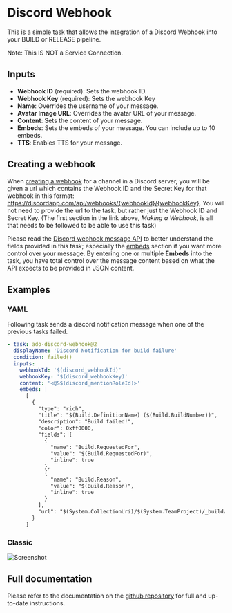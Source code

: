 # Discord Webhook

This is a simple task that allows the integration of a Discord Webhook into your BUILD or RELEASE pipeline.

Note: This IS NOT a Service Connection.

## Inputs
- **Webhook ID** (required): Sets the webhook ID.
- **Webhook Key** (required): Sets the webhook Key
- **Name**: Overrides the username of your message.
- **Avatar Image URL**: Overrides the avatar URL of your message.
- **Content**: Sets the content of your message.
- **Embeds**: Sets the embeds of your message. You can include up to 10 embeds.
- **TTS**: Enables TTS for your message.

## Creating a webhook
When [creating a webhook](https://support.discordapp.com/hc/en-us/articles/228383668-Intro-to-Webhooks) for a channel in a Discord server, you will be given a url which contains the Webhook ID and the Secret Key for that webhook in this format: https://discordapp.com/api/webhooks/{webhookId}/{webhookKey}.
You will not need to provide the url to the task, but rather just the Webhook ID and Secret Key.
(The first section in the link above, *Making a Webhook*, is all that needs to be followed to be able to use this task)

Please read the [Discord webhook message API](https://discordapp.com/developers/docs/resources/webhook#execute-webhook) to better understand the fields provided in this task; especially the [embeds](https://discordapp.com/developers/docs/resources/channel#embed-object) section if you want more control over your message.
By entering one or multiple **Embeds** into the task, you have total control over the message content based on what the API expects to be provided in JSON content.

## Examples
### YAML
Following task sends a discord notification message when one of the previous tasks failed.
```yaml
- task: ado-discord-webhook@2
  displayName: 'Discord Notification for build failure'
  condition: failed()
  inputs:
    webhookId: '$(discord_webhookId)'
    webhookKey: '$(discord_webhookKey)'
    content: '<@&$(discord_mentionRoleId)>'
    embeds: |
      [
        {
          "type": "rich",
          "title": "$(Build.DefinitionName) ($(Build.BuildNumber))",
          "description": "Build failed!",
          "color": 0xff0000,
          "fields": [
            {
              "name": "Build.RequestedFor",
              "value": "$(Build.RequestedFor)",
              "inline": true
            },
            {
              "name": "Build.Reason",
              "value": "$(Build.Reason)",
              "inline": true
            }
          ],
          "url": "$(System.CollectionUri)/$(System.TeamProject)/_build/results?buildId=$(Build.BuildId)&view=logs"
        }
      ]
```

### Classic
![Screenshot](https://user-images.githubusercontent.com/11561820/50299671-2c619c00-0450-11e9-87c2-530e65e4d3ea.png)

## Full documentation
Please refer to the documentation on the [github repository](https://github.com/seraphx2/ado-discord-webhook) for full and up-to-date instructions.
